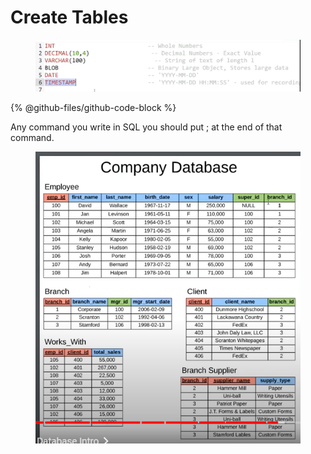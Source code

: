 # Create Tables

<figure><img src="../.gitbook/assets/image (17) (1) (1) (1).png" alt=""><figcaption></figcaption></figure>

{% @github-files/github-code-block %}

Any command you write in SQL you should put ; at the end of that command.

<figure><img src="../.gitbook/assets/image (18) (1) (1) (1).png" alt=""><figcaption></figcaption></figure>

